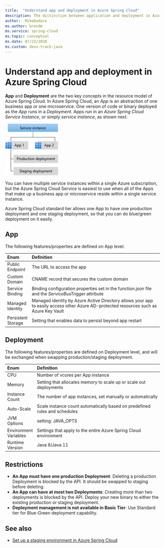 ```yaml
---
title:  "Understand app and deployment in Azure Spring Cloud"
description: The distinction between application and deployment in Azure Spring Cloud.
author:  MikeDodaro
ms.author: brendm
ms.service: spring-cloud
ms.topic: conceptual
ms.date: 07/23/2020
ms.custom: devx-track-java
---
```


# Understand app and deployment in Azure Spring Cloud

**App** and **Deployment** are the two key concepts in the resource model of Azure Spring Cloud. In Azure Spring Cloud, an *App* is an abstraction of one business app or one microservice.  One version of code or binary deployed as the *App* runs in a *Deployment*.  Apps run in an *Azure Spring Cloud Service Instance*, or simply *service instance*, as shown next.

 ![Apps and Deployments](./media/spring-cloud-app-and-deployment/app-deployment-rev.png)

You can have multiple service instances within a single Azure subscription, but the Azure Spring Cloud Service is easiest to use when all of the Apps that make up a business app or microservice reside within a single service instance.

Azure Spring Cloud standard tier allows one App to have one production deployment and one staging deployment, so that you can do blue/green deployment on it easily.

## App
The following features/properties are defined on App level.

| Enum | Definition |
|:--|:----------------|
| Public</br>Endpoint | The URL to access the app |
| Custom</br>Domain | CNAME record that secures the custom domain |
| Service</br>Binding | Binding configuration properties set in the function.json file and the *ServiceBusTrigger* attribute |
| Managed</br>Identity | Managed identity by Azure Active Directory allows your app to easily access other Azure AD-protected resources such as Azure Key Vault |
| Persistent</br>Storage | Setting that enables data to persist beyond app restart |

## Deployment

The following features/properties are defined on Deployment level, and will be exchanged when swapping production/staging deployment.

| Enum | Definition |
|:--|:----------------|
| CPU | Number of vcores per App instance |
| Memory | Setting that allocates memory to scale up or scale out deployments |
| Instance</br>Count | The number of app instances, set manually or automatically |
| Auto-Scale | Scale instance count automatically based on predefined rules and schedules |
| JVM</br>Options | setting: JAVA_OPTS |
| Environment</br>Variables | Settings that apply to the entire Azure Spring Cloud environment |
| Runtime</br>Version | Java 8/Java 11|

## Restrictions

* **An App must have one production Deployment**: Deleting a production Deployment is blocked by the API. It should be swapped to staging before deleting.
* **An App can have at most two Deployments**: Creating more than two deployments is blocked by the API. Deploy your new binary to either the existing production or staging deployment.
* **Deployment management is not available in Basic Tier**: Use Standard tier for Blue-Green deployment capability.

## See also
* [Set up a staging environment in Azure Spring Cloud](spring-cloud-howto-staging-environment.md)
